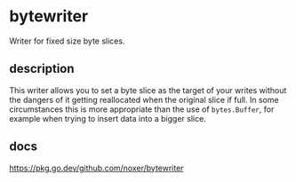 # bytewriter
Writer for fixed size byte slices.

## description
This writer allows you to set a byte slice as the target of your writes without the dangers of it getting reallocated when the original slice if full. In some circumstances this is more appropriate than the use of `bytes.Buffer`, for example when trying to insert data into a bigger slice.

## docs
https://pkg.go.dev/github.com/noxer/bytewriter
